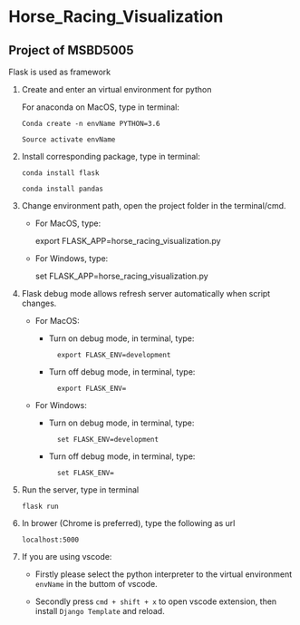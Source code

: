 Horse_Racing_Visualization
===
Project of MSBD5005
---
Flask is used as framework
1.  Create and enter an virtual environment for python 
    
    For anaconda on MacOS, type in terminal:
    
        Conda create -n envName PYTHON=3.6

        Source activate envName
    
2.  Install corresponding package, type in terminal:

        conda install flask

        conda install pandas

3.  Change environment path, open the project folder in the terminal/cmd.
    - For MacOS, type:

        export FLASK_APP=horse_racing_visualization.py

    - For Windows, type:

        set FLASK_APP=horse_racing_visualization.py

4.  Flask debug mode allows refresh server automatically when script changes.
    
    - For MacOS:

        - Turn on debug mode, in terminal, type:

                export FLASK_ENV=development

        - Turn off debug mode, in terminal, type:

                export FLASK_ENV=
    
    - For Windows:

        - Turn on debug mode, in terminal, type:

                set FLASK_ENV=development

        - Turn off debug mode, in terminal, type:

                set FLASK_ENV=

5.  Run the server, type in terminal

        flask run

6.  In brower (Chrome is preferred), type the following as url

        localhost:5000

7.  If you are using vscode:
    
    - Firstly please select the python interpreter to the virtual environment `envName` in the buttom of vscode.

    - Secondly press `cmd + shift + x` to open vscode extension, then install `Django Template` and reload.
